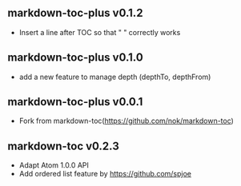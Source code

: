 ## markdown-toc-plus v0.1.2
* Insert a line after TOC so that "<!-- /TOC --> " correctly works

## markdown-toc-plus v0.1.0
* add a new feature to manage depth (depthTo, depthFrom)

## markdown-toc-plus v0.0.1
* Fork from markdown-toc(https://github.com/nok/markdown-toc)

## markdown-toc v0.2.3
* Adapt Atom 1.0.0 API
* Add ordered list feature by https://github.com/spjoe
